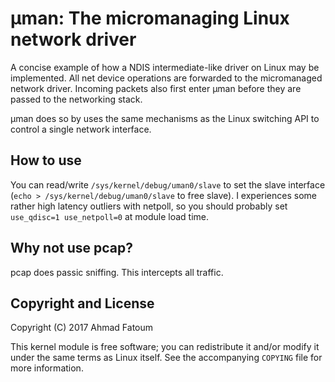 # μman: The micromanaging Linux network driver

A concise example of how a NDIS intermediate-like driver on Linux may be implemented. All net device operations are forwarded to the micromanaged network driver. Incoming packets also first enter μman before they are passed to the networking stack.

μman does so by uses the same mechanisms as the Linux switching API to control a single network interface.

## How to use

You can read/write `/sys/kernel/debug/uman0/slave` to set the slave interface (`echo > /sys/kernel/debug/uman0/slave` to free slave). I experiences some rather high latency outliers with netpoll, so you should probably set `use_qdisc=1 use_netpoll=0` at module load time.

## Why not use pcap?

pcap does passic sniffing. This intercepts all traffic.

## Copyright and License

Copyright (C) 2017 Ahmad Fatoum

This kernel module is free software; you can redistribute it and/or modify it under the same terms as Linux itself. See the accompanying `COPYING` file for more information.
